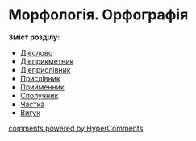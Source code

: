 <div id="hypercomments_widget" class="js-hypercomments-widget invisible"></div>

# Морфологія. Орфографія

<p><b>Зміст розділу:</b></p>
<ul type="square">
<li><a href="http://ukrmon59.ed-era.com/3/dieslovo.html">Дієслово</a></li>
<li><a href="http://ukrmon59.ed-era.com/3/dieprikmetnyk.html">Дієприкметник</a></li>
<li><a href="http://ukrmon59.ed-era.com/3/dieprislivnyk.html">Дієприслівник</a></li>
<li><a href="http://ukrmon59.ed-era.com/3/prislivnyk.html">Прислівник</a></li>
<li><a href="http://ukrmon59.ed-era.com/3/pryumennyk.html">Прийменник</a></li>
<li><a href="http://ukrmon59.ed-era.com/3/spoluchnik.html">Сполучник</a></li>
<li><a href="http://ukrmon59.ed-era.com/3/chastka.html">Частка</a></li>
<li><a href="http://ukrmon59.ed-era.com/3/vuguk.html">Вигук</a></li>
</ul>

<div class="js-hypercomments-container">
<a href="http://hypercomments.com" class="hc-link" title="comments widget">comments powered by HyperComments</a>
</div>